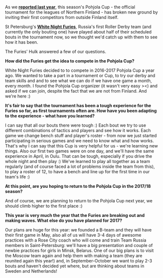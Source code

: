 <html><body><p>As we <strong><a href="https://scottishrollerderbyblog.com/2016/11/06/the-pohjola-cup-finland-and-russia-compete/">reported last year</a></strong>, this season's Pohjola Cup - the official tournament for the leagues of Northern Finland - has broken new ground by inviting their first competitors from outside Finland itself.

St Petersburg's <strong><a href="https://www.facebook.com/rollerderbyrussia/">White Night Furies</a></strong>, Russia's first Roller Derby team (and currently the only bouting one) have played about half of their scheduled bouts in the tournament now, so we thought we'd catch up with them to see how it has been.


The Furies' Hulk answered a few of our questions.

<strong>How did the Furies get the idea to compete in the Pohjola Cup?</strong>

White Night Furies decided to to compete in 2016-2017 Pohjola Cup a year ago. We wanted to take a part in a tournament or Cup, to try our derby and team skills and and to see what we can do if we have one game a month, every month. I found the Pohjola Cup organizer (it wasn't very easy &gt;&lt;) and asked if we can join, despite the fact that we are not from Finland. And we're here :)

<strong>It's fair to say that the tournament has been a tough experience for the Furies so far, as first tournaments often are. How have you been adapting to the experience - what have you learned?</strong>

I can say that all our bouts there were tough :) Each bout we try to use different combinations of tactics and players and see how it works. Each game we change bench stuff and player's roster - from now we just started participating in serious games and we need to know what and how works. That's why I can say that this Cup is very helpful for us - we're learning new things. Also our first two games were on one day, and we'll have the same experience in April, in Oulu. That can be tough, especially if you drive the whole night and then play :) We've learned to play all together as a team regularly (and of course faced a lot of problems inside the team from this), to play a roster of 12, to have a bench and line up for the first time in our team's life :)

<strong>At this point, are you hoping to return to the Pohjola Cup in the 2017/18 season?</strong>

And of course, we are planning to return to the Pohjola Cup next year, we should climb higher to the first place :)

<strong>This year is very much the year that the Furies are breaking out and making waves. What else do you have planned for 2017?</strong>

Our plans are huge for this year: we founded a B-team and they will have their first game in May, also all of us will have 3-4 days of awesome practices with a Rose City coach who will come and train Team Russia members in Saint-Petersburg: we'll have a big presentation and couple of newbie practices for girls in Minsk, Belarus. One of our big plans is to visit the Moscow team again and help them with making a team (they are reunited again this year!) and, in September-October we want to play 2-3 bouts and haven't decided yet where, but are thinking about teams in Sweden and Netherlands!</p></body></html>
